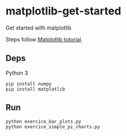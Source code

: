 # matplotlib-get-started
Get started with matplotlib

Steps follow [Matplotlib tutorial](http://www.labri.fr/perso/nrougier/teaching/matplotlib/).

## Deps
Python 3

```
pip install numpy
pip install matplotlib
```

## Run
```
python exercice_bar_plots.py
python exercice_simple_pi_charts.py
```